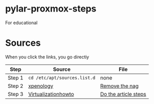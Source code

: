 # pylar-proxmox-steps
For educational

# Sources
When you click the links, you go directiy

Step | Source | File |
| --- | --- | --- |
| Step 1 | `cd /etc/apt/sources.list.d` | none |
| Step 2 | [xpenology](https://xpenology.com/forum/topic/60812-proxmox-repo-fix-remove-nag-and-update-to-newest-version-easy) | [Remove the nag](./01.script.sh) |
| Step 3 | [Virtualizationhowto](https://www.virtualizationhowto.com/2022/08/proxmox-update-no-subscription-repository-configuration) | [Do the article steps](./01.article.md) |
